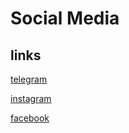 # Social Media

## links

[telegram](https://t.me/apayrus)

[instagram](https://instagram.com/apayrus)

[facebook](https://facebook.com/apayrus)
